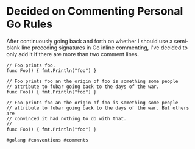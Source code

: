 # Decided on Commenting Personal Go Rules

After continuously going back and forth on whether I should use a
semi-blank line preceding signatures in Go inline commenting, I've
decided to only add it if there are more than two comment lines.

```golang
// Foo prints foo.
func Foo() { fmt.Println("foo") }

// Foo prints foo an the origin of foo is something some people
// attribute to fubar going back to the days of the war.
func Foo() { fmt.Println("foo") }

// Foo prints foo an the origin of foo is something some people
// attribute to fubar going back to the days of the war. But others are
// convinced it had nothing to do with that.
//
func Foo() { fmt.Println("foo") }
```

    #golang #conventions #comments

